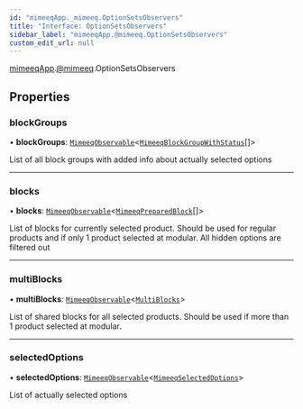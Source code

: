 ```yaml
---
id: "mimeeqApp._mimeeq.OptionSetsObservers"
title: "Interface: OptionSetsObservers"
sidebar_label: "mimeeqApp.@mimeeq.OptionSetsObservers"
custom_edit_url: null
---
```


[mimeeqApp](../modules/mimeeqApp.md).[@mimeeq](../namespaces/mimeeqApp._mimeeq.md).OptionSetsObservers

## Properties

### blockGroups

• **blockGroups**: [`MimeeqObservable`](../namespaces/mimeeqApp._mimeeq.md#mimeeqobservable)<[`MimeeqBlockGroupWithStatus`](mimeeqApp._mimeeq.MimeeqBlockGroupWithStatus.md)[]\>

List of all block groups with added info about actually selected options

___

### blocks

• **blocks**: [`MimeeqObservable`](../namespaces/mimeeqApp._mimeeq.md#mimeeqobservable)<[`MimeeqPreparedBlock`](mimeeqApp._mimeeq.MimeeqPreparedBlock.md)[]\>

List of blocks for currently selected product. Should be used for regular products and if only 1 product selected at modular. All hidden options are filtered out

___

### multiBlocks

• **multiBlocks**: [`MimeeqObservable`](../namespaces/mimeeqApp._mimeeq.md#mimeeqobservable)<[`MultiBlocks`](mimeeqApp._mimeeq.MultiBlocks.md)\>

List of shared blocks for all selected products. Should be used if more than 1 product selected at modular.

___

### selectedOptions

• **selectedOptions**: [`MimeeqObservable`](../namespaces/mimeeqApp._mimeeq.md#mimeeqobservable)<[`MimeeqSelectedOptions`](../namespaces/mimeeqApp._mimeeq.md#mimeeqselectedoptions)\>

List of actually selected options

